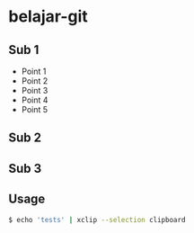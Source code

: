 # belajar-git

## Sub 1
   * Point 1
   * Point 2
   * Point 3
   * Point 4
   * Point 5
## Sub 2

## Sub 3

## Usage
```bash
$ echo 'tests' | xclip --selection clipboard
```
